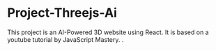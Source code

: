 # Project-Threejs-Ai
This project is an  AI-Powered 3D website using React. It is based on a youtube tutorial by JavaScript Mastery.
.

